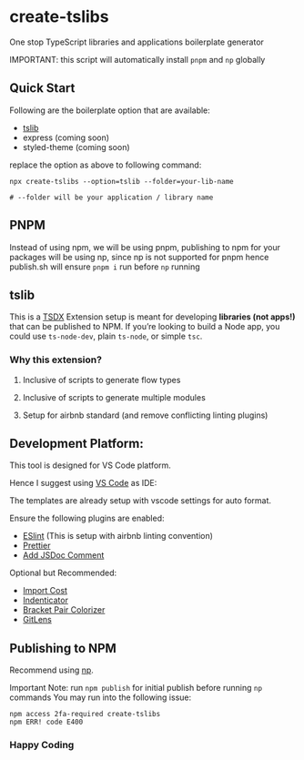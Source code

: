 # create-tslibs

One stop TypeScript libraries and applications boilerplate generator

IMPORTANT: this script will automatically install `pnpm` and `np` globally
## Quick Start

Following are the boilerplate option that are available:

- [tslib](#tslib)
- express (coming soon)
- styled-theme (coming soon)

replace the option as above to following command:

```shell
npx create-tslibs --option=tslib --folder=your-lib-name

# --folder will be your application / library name
```

## PNPM

Instead of using npm, we will be using pnpm, publishing to npm for your packages will be using np, since np is not supported for pnpm hence publish.sh will ensure `pnpm i` run before `np` running

## tslib

This is a [TSDX](https://tsdx.io/) Extension setup is meant for developing __libraries (not apps!)__ that can be published to NPM. If you’re looking to build a Node app, you could use `ts-node-dev`, plain `ts-node`, or simple `tsc`.

### Why this extension?

1. Inclusive of scripts to generate flow types

2. Inclusive of scripts to generate multiple modules

3. Setup for airbnb standard (and remove conflicting linting plugins)

## Development Platform:
This tool is designed for VS Code platform.

Hence I suggest using [VS Code](https://code.visualstudio.com/download) as IDE:

The templates are already setup with vscode settings for auto format.

Ensure the following plugins are enabled:
- [ESlint](https://marketplace.visualstudio.com/items?itemName=dbaeumer.vscode-eslint) (This is setup with airbnb linting convention)
- [Prettier](https://marketplace.visualstudio.com/items?itemName=esbenp.prettier-vscode)
- [Add JSDoc Comment](https://marketplace.visualstudio.com/items?itemName=stevencl.addDocComments#)

Optional but Recommended:
- [Import Cost](https://marketplace.visualstudio.com/items?itemName=wix.vscode-import-cost)
- [Indenticator](https://marketplace.visualstudio.com/items?itemName=sirtori.indenticator)
- [Bracket Pair Colorizer](https://marketplace.visualstudio.com/items?itemName=coenraads.bracket-pair-colorizer)
- [GitLens](https://marketplace.visualstudio.com/items?itemName=eamodio.gitlens)

## Publishing to NPM

Recommend using [np](https://github.com/sindresorhus/np).

Important Note:
run `npm publish` for initial publish before running `np` commands
You may run into the following issue:

```shell
npm access 2fa-required create-tslibs
npm ERR! code E400
```

### Happy Coding
